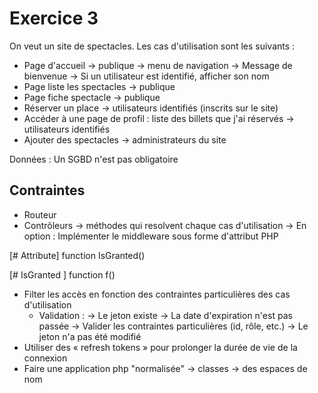 # Exercice 3

On veut un site de spectacles.
Les cas d'utilisation sont les suivants :
- Page d'accueil -> publique
    -> menu de navigation
    -> Message de bienvenue
    -> Si un utilisateur est identifié, afficher son nom
- Page liste les spectacles -> publique
- Page fiche spectacle -> publique
- Réserver un place -> utilisateurs identifiés (inscrits sur le site)
- Accéder à une page de profil : liste des billets que j'ai réservés -> utilisateurs identifiés
- Ajouter des spectacles -> administrateurs du site

Données : Un SGBD n'est pas obligatoire

## Contraintes
- Routeur
- Contrôleurs -> méthodes qui resolvent chaque cas d'utilisation
  -> En option : Implémenter le middleware sous forme d'attribut PHP

[# Attribute]
function IsGranted()

[# IsGranted ]
function f()

- Filter les accès en fonction des contraintes particulières des cas d'utilisation
  - Validation :
    -> Le jeton existe
    -> La date d'expiration n'est pas passée
    -> Valider les contraintes particulières (id, rôle, etc.)
    -> Le jeton n'a pas été modifié
- Utiliser des « refresh tokens » pour prolonger la durée de vie de la connexion
- Faire une application php "normalisée"
  -> classes
  -> des espaces de nom
